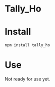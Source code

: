 
Tally\_Ho
===============


Install
=================

    npm install tally_ho

Use
=================

Not ready for use yet.
